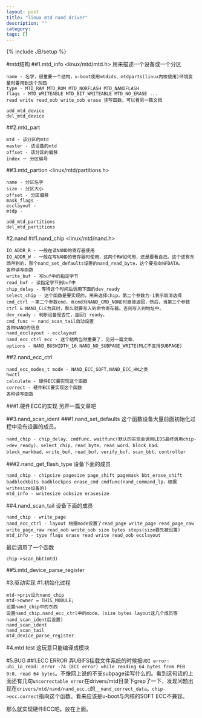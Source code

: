 ```yaml
---
layout: post
title: "linux mtd nand driver"
description: ""
category: 
tags: []
---
```

{% include JB/setup %}

#mtd结构
##1.mtd_info <linux/mtd/mtd.h>
用来描述一个设备或一个分区

    name - 名字，很重要一个结构，u-boot使用mtdids、mtdparts(linux内核使用)环境变量时要用到这个东西
    type - MTD_RAM MTD_ROM MTD_NORFLASH MTD_NANDFLASH
    flags - MTD_WRITEABLE MTD_BIT_WRITEABLE MTD_NO_ERASE ...
    read write read_oob write_oob erase 读写函数，可以看另一篇文档

    add_mtd_device
    del_mtd_device



##2.mtd_part

    mtd - 该分区的mtd
    master - 该设备的mtd
    offset - 该分区的偏移
    index － 分区编号

##3.mtd_partion <linux/mtd/partitions.h>

    name - 分区名字
    size - 分区大小
    offset - 分区偏移
    mask_flags - 
    ecclayout - 
    mtdp -

    add_mtd_partitions
    del_mtd_partitions

#2.nand
##1.nand_chip <linux/mtd/nand.h>

    IO_ADDR_R - 一般在读NAND的寄存器使用
    IO_ADDR_W - 一般在写NAND的寄存器时使用，这两个RW如何用，还是要看自己。这个还有东西用到的，那个nand_set_defaults设置的nand_read_byte，这个要指向NFDATA。
    各种读写函数
    write_buf - 写buf中的指定字节
    read_buf - 读指定字节到buf中
    chip_delay - 等待这个时间后调用下面的dev_ready
    select_chip - 这个函数是要实现的，用来选择chip，第二个参数为-1表示取消选择
    cmd_ctrl －第二个参数cmd，当cmd为NAND_CMD_NONE时直接返回，然后，当第三个参数ctrl & NAND_CLE为真时，那么就要写入到命令寄存器。否则写入到地址中。
    dev_ready - 判断设备是否忙，返回1 ready。
    cmd_func － nand_scan_tail自动设置
    各种NAND的信息
    nand_ecclayout - ecclayout
    nand_ecc_ctrl ecc - 这个结构当然重要了，见另一篇文章。
    options - NAND_BUSWIDTH_16 NAND_NO_SUBPAGE_WRITE(MLC不支持SUBPAGE)

##2.nand_ecc_ctrl

    nand_ecc_modes_t mode - NAND_ECC_SOFT,NAND_ECC_HW之类
    hwctl
    calculate - 硬件ECC要实现这个函数
    correct - 硬件ECC要实现这个函数
    各种读写函数

###1.硬件ECC的实现
另开一篇文章吧

##3.nand_scan_ident
###1.nand_set_defaults
这个函数设备大量前面初始化过程中没有设置的成员。

    nand_chip - chip_delay、cmdfunc、waitfunc(默认的实现会调用LEDS最终调用chip->dev_ready)、select_chip、read_byte、read_word、block_bad、block_markbad、write_buf、read_buf、verify_buf、scan_bbt、controller

###2.nand_get_flash_type
设备下面的成员

    nand_chip - chipsize pagesize page_shift pagemask bbt_erase_shift badblockbits badblockpos erase_cmd cmdfunc(nand_command_lp，根据writesize设备的)
    mtd_info - writesize oobsize erasesize

##4.nand_scan_tail
设备下面的成员

    nand_chip - write_page
    nand_ecc_ctrl - layout 根据mode设置了read_page write_page read_page_raw write_page_raw read_oob write_oob size bytes steps(size要先被设置)
    mtd_info - type flags erase read write read_oob ecclayout

最后调用了一个函数

    chip->scan_bbt(mtd)

##5.mtd_device_parse_register

#3.驱动实现
#1.初始化过程

    mtd->priv设为nand_chip
    mtd->owner = THIS_MODULE;
    设置nand_chip中的东西
    设置nand_chip.nand_ecc_ctrl中的mode、(size bytes layout这几个成员等nand_scan_ident后设置)
    nand_scan_ident
    nand_scan_tail
    mtd_device_parse_register

#4.mtd test
这玩意只能编译成模块

#5.BUG
##1.ECC ERROR
弄UBIFS挂载文件系统的时候报`UBI error: ubi_io_read: error -74 (ECC error) while reading 64 bytes from PEB 0:0, read 64 bytes`。不像网上说的不支subpage读写什么的。看到这句话的上面还有几句`uncorrectable error`在drivers/mtd目录下grep了一下，发现问题出现在`drivers/mtd/nand/nand_ecc.c`的`__nand_correct_data`。`chip->ecc.correct`指向这个函数。看来应该是u-boot与内核的SOFT ECC不兼容。

那么就实现硬件ECC吧。放在上面。
